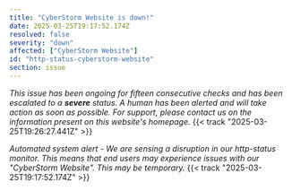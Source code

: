 ```yaml
---
title: "CyberStorm Website is down!"
date: 2025-03-25T19:17:52.174Z
resolved: false
severity: "down"
affected: ["CyberStorm Website"]
id: "http-status-cyberstorm-website"
section: issue
---
```


*This issue has been ongoing for fifteen consecutive checks and has been escalated to a **severe** status. A human has been alerted and will take action as soon as possible. For support, please contact us on the information present on this website's homepage.* {{< track "2025-03-25T19:26:27.441Z" >}}

**Automated system alert* - We are sensing a disruption in our http-status monitor. This means that end users may experience issues with our "CyberStorm Website". This may be temporary.* {{< track "2025-03-25T19:17:52.174Z" >}}
